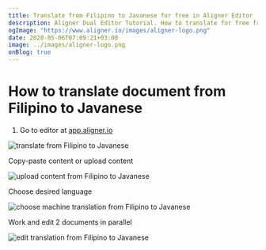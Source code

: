 ```yaml
---
title: Translate from Filipino to Javanese for free in Aligner Editor
description: Aligner Dual Editor Tutorial. How to translate for free from Filipino to Javanese. Aligner is multilingual document management platform. 
ogImage: "https://www.aligner.io/images/aligner-logo.png"
date: 2020-05-06T07:09:21+03:00
image: ../images/aligner-logo.png
onBlog: true
---
```


# How to translate document from Filipino to Javanese

1. Go to editor at [app.aligner.io](https://app.aligner.io "Aligner App web page")

![translate from Filipino to Javanese](../aligner-blank-editor.png "translate from Filipino to Javanese")

Copy-paste content or upload content

![upload content from Filipino to Javanese](../aligner-uploaded-document.png "upload content from Filipino to Javanese")

Choose desired language

![choose machine translation from Filipino to Javanese](../aligner-language-dropdown.png "choose machine translation from Filipino to Javanese")

Work and edit 2 documents in parallel

![edit translation from Filipino to Javanese](../aligner-double-sitded-editor.png "edit translation from Filipino to Javanese")

